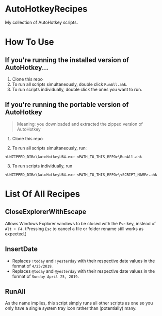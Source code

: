 # AutoHotkeyRecipes
My collection of AutoHotkey scripts. 

# How To Use

## If you're running the installed version of AutoHotkey...

1. Clone this repo
2. To run all scripts simultaneously, double click `RunAll.ahk`.
3. To run scripts individually, double click the ones you want to run.

## If you're running the portable version of AutoHotkey 
> Meaning: you downloaded and extracted the zipped version of AutoHotkey

1. Clone this repo

2. To run all scripts simultaneously, run:
```
<UNZIPPED_DIR>\AutoHotkeyU64.exe <PATH_TO_THIS_REPO>\RunAll.ahk
```
3. To run scripts individually, run
```
<UNZIPPED_DIR>\AutoHotkeyU64.exe <PATH_TO_THIS_REPO>\<SCRIPT_NAME>.ahk
```

# List Of All Recipes

## CloseExplorerWithEscape

Allows Windows Explorer windows to be closed with the `Esc` key, instead of `Alt + F4`. (Pressing `Esc` to cancel a file or folder rename still works as expected.)

## InsertDate

- Replaces `!today` and `!yesterday` with their respective date values in the format of `4/25/2019`.
- Replaces `@today` and `@yesterday` with their respective date values in the format of `Sunday April 25, 2019`.

## RunAll

As the name implies, this script simply runs all other scripts as one so you only have a single system tray icon rather than (potentially) many.